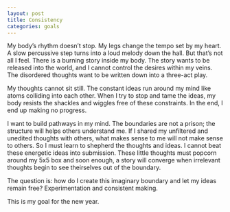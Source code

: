 ```yaml
---
layout: post
title: Consistency
categories: goals
---
```

My body’s rhythm doesn’t stop. My legs change the tempo set by my heart. A slow percussive step turns into a loud melody down the hall. But that’s not all I feel. There is a burning story inside my body. The story wants to be released into the world, and I cannot control the desires within my veins. The disordered thoughts want to be written down into a three-act play.  

My thoughts cannot sit still. The constant ideas run around my mind like atoms colliding into each other. When I try to stop and tame the ideas, my body resists the shackles and wiggles free of these constraints. In the end, I end up making no progress.  

I want to build pathways in my mind. The boundaries are not a prison; the structure will helps others understand me. If I shared my unfiltered and unedited thoughts with others, what makes sense to me will not make sense to others. So I must learn to shepherd the thoughts and ideas. I cannot beat these energetic ideas into submission. These little thoughts must popcorn around my 5x5 box and soon enough, a story will converge when irrelevant thoughts begin to see theirselves out of the boundary. 

The question is: how do I create this imaginary boundary and let my ideas remain free? Experimentation and consistent making. 

This is my goal for the new year.  
